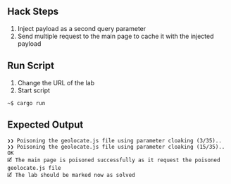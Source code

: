 ## Hack Steps

1. Inject payload as a second query parameter
2. Send multiple request to the main page to cache it with the injected payload

## Run Script

1. Change the URL of the lab
2. Start script

```
~$ cargo run
```

## Expected Output

```
❯❯ Poisoning the geolocate.js file using parameter cloaking (3/35)..
❯❯ Poisoning the geolocate.js file using parameter cloaking (15/35).. OK
🗹 The main page is poisoned successfully as it request the poisoned geolocate.js file
🗹 The lab should be marked now as solved
```
